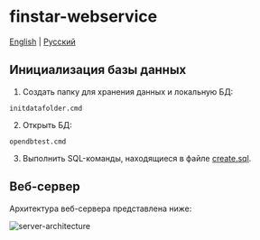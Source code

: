 # finstar-webservice

[English](README.md) | [Русский](README.ru.md)

## Инициализация базы данных

1. Создать папку для хранения данных и локальную БД:
```
initdatafolder.cmd
```
2. Открыть БД:
```
opendbtest.cmd
```
3. Выполнить SQL-команды, находящиеся в файле [create.sql](sql/create.sql).

## Веб-сервер

Архитектура веб-сервера представлена ниже:

![server-architecture](../../docs/img/examples/SimpleWebService/server-architecture.png)
